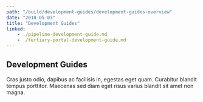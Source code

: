 ```yaml
---
path: "/build/development-guides/development-guides-overview"
date: "2018-05-03"
title: "Development Guides"
linked:
    - ./pipeline-development-guide.md
    - ./tertiary-portal-development-guide.md
---
```


## Development Guides

Cras justo odio, dapibus ac facilisis in, egestas eget quam. Curabitur blandit tempus porttitor. Maecenas sed diam eget risus varius blandit sit amet non magna.

